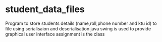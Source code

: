 # student_data_files
Program to store students details (name,roll,phone number and ktu id) to file using serialisaion and deserialisation
java swing is used to provide graphical user interface
assignment is the class

